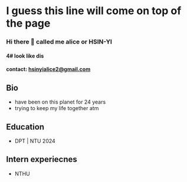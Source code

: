 # I guess this line will come on top of the page
### Hi there 👋 called me alice or HSIN-YI
#### 4# look like dis 
#### contact: hsinyialice2@gmail.com 

## Bio
- have been on this planet for 24 years 
- trying to keep my life together atm

## Education
- DPT | NTU 2024

## Intern experiecnes 
- NTHU

##

<!--
**Alice-HsinYi-Chou/Alice-HsinYi-Chou** is a ✨ _special_ ✨ repository because its `README.md` (this file) appears on your GitHub profile.

Here are some ideas to get you started:

- 🔭 I’m currently working on ...
- 🌱 I’m currently learning ...
- 👯 I’m looking to collaborate on ...
- 🤔 I’m looking for help with ...
- 💬 Ask me about ...
- 📫 How to reach me: ...
- 😄 Pronouns: ...
- ⚡ Fun fact: ...
-->
 
